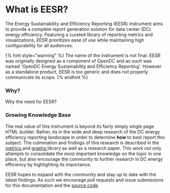 # What is EESR?

The Energy Sustainability and Efficiency Reporting (EESR) instrument aims to provide a complete report generation solution for data center (DC) energy efficiency. Featuring a curated library of reporting metrics and visualizations, EESR prioritizes ease of use while maintaining high configurability for all audiences.

{% hint style="warning" %}
The name of the instrument is not final. EESR was originally designed as a component of OpenDC and as such was named 'OpenDC Energy Sustainability and Efficiency Reporting'. However as a standalone product, EESR is too generic and does not properly communicate its scope.&#x20;
{% endhint %}

### Why?

Why the need for EESR?



### Growing Knowledge Base

The real value of this instrument is beyond its fairly simply single page HTML builder. Rather, its in the wide and deep research of the DC energy efficiency reporting landscape in order to determine **how** to best report this subject. The culmination and findings of this research is described in the [metrics ](library/metrics/)and [graphs ](library/graphs/)library as well as a research paper. This work not only attempts to consolidate the most important knowledge on the topic in one place, but also encourage the community to further research in DC energy efficiency by highlighting its importance.&#x20;

EESR hopes to expand with the community and stay up to date with the latest findings. As such we encourage pull requests and issue submissions for this documentation and the [source code](https://github.com/philippsommer27/opendc-eesr).
